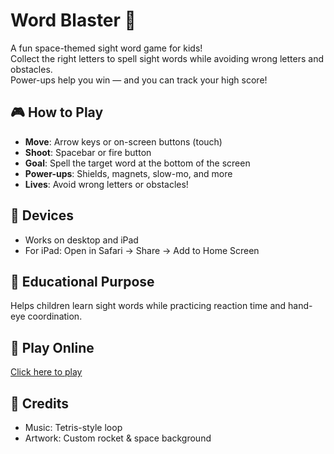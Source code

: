 # Word Blaster 🚀

A fun space-themed sight word game for kids!  
Collect the right letters to spell sight words while avoiding wrong letters and obstacles.  
Power-ups help you win — and you can track your high score!

## 🎮 How to Play
- **Move**: Arrow keys or on-screen buttons (touch)
- **Shoot**: Spacebar or fire button
- **Goal**: Spell the target word at the bottom of the screen
- **Power-ups**: Shields, magnets, slow-mo, and more
- **Lives**: Avoid wrong letters or obstacles!

## 📱 Devices
- Works on desktop and iPad
- For iPad: Open in Safari → Share → Add to Home Screen

## 🎯 Educational Purpose
Helps children learn sight words while practicing reaction time and hand-eye coordination.

## 🔗 Play Online
[Click here to play](https://rssbrw.github.io/index.html/)

## 👏 Credits
- Music: Tetris-style loop
- Artwork: Custom rocket & space background

